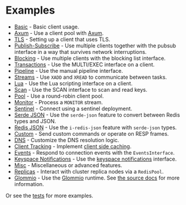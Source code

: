 Examples
========

* [Basic](./basic.rs) - Basic client usage.
* [Axum](./axum.rs) - Use a client pool with [Axum](https://crates.io/crates/axum).
* [TLS](./tls.rs) - Setting up a client that uses TLS.
* [Publish-Subscribe](./pubsub.rs) - Use multiple clients together with the pubsub interface in a way that survives
  network interruptions.
* [Blocking](./blocking.rs) - Use multiple clients with the blocking list interface.
* [Transactions](./transactions.rs) - Use the MULTI/EXEC interface on a client.
* [Pipeline](./pipeline.rs) - Use the manual pipeline interface.
* [Streams](./streams.rs) - Use `XADD` and `XREAD` to communicate between tasks.
* [Lua](./lua.rs) - Use the Lua scripting interface on a client.
* [Scan](./scan.rs) - Use the SCAN interface to scan and read keys.
* [Pool](./pool.rs) - Use a round-robin client pool.
* [Monitor](./monitor.rs) - Process a `MONITOR` stream.
* [Sentinel](./sentinel.rs) - Connect using a sentinel deployment.
* [Serde JSON](./serde_json.rs) - Use the `serde-json` feature to convert between Redis types and JSON.
* [Redis JSON](./redis_json.rs) - Use the `i-redis-json` feature with `serde-json` types.
* [Custom](./custom.rs) - Send custom commands or operate on RESP frames.
* [DNS](./dns.rs) - Customize the DNS resolution logic.
* [Client Tracking](./client_tracking.rs) -
  Implement [client side caching](https://redis.io/docs/manual/client-side-caching/).
* [Events](./events.rs) - Respond to connection events with the `EventsInterface`.
* [Keyspace Notifications](./keyspace.rs) - Use
  the [keyspace notifications](https://redis.io/docs/manual/keyspace-notifications/) interface.
* [Misc](./misc.rs) - Miscellaneous or advanced features.
* [Replicas](./replicas.rs) - Interact with cluster replica nodes via a `RedisPool`.
* [Glommio](./glommio.rs) - Use the [Glommio](https://github.com/DataDog/glommio) runtime.
  See [the source docs](../src/glommio/README.md) for more information.

Or see the [tests](../tests/integration) for more examples.